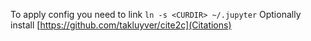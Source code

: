 To apply config you need to link `ln -s <CURDIR> ~/.jupyter`
Optionally install [https://github.com/takluyver/cite2c](Citations)

